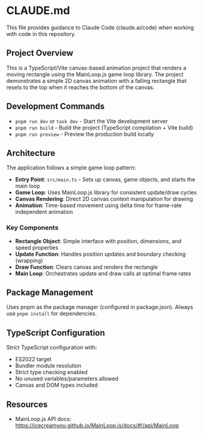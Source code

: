 # CLAUDE.md

This file provides guidance to Claude Code (claude.ai/code) when working with code in this repository.

## Project Overview

This is a TypeScript/Vite canvas-based animation project that renders a moving rectangle using the MainLoop.js game loop library. The project demonstrates a simple 2D canvas animation with a falling rectangle that resets to the top when it reaches the bottom of the canvas.

## Development Commands

- `pnpm run dev` or `task dev` - Start the Vite development server
- `pnpm run build` - Build the project (TypeScript compilation + Vite build)
- `pnpm run preview` - Preview the production build locally

## Architecture

The application follows a simple game loop pattern:

- **Entry Point**: `src/main.ts` - Sets up canvas, game objects, and starts the main loop
- **Game Loop**: Uses MainLoop.js library for consistent update/draw cycles
- **Canvas Rendering**: Direct 2D canvas context manipulation for drawing
- **Animation**: Time-based movement using delta time for frame-rate independent animation

### Key Components

- **Rectangle Object**: Simple interface with position, dimensions, and speed properties
- **Update Function**: Handles position updates and boundary checking (wrapping)
- **Draw Function**: Clears canvas and renders the rectangle
- **Main Loop**: Orchestrates update and draw calls at optimal frame rates

## Package Management

Uses pnpm as the package manager (configured in package.json). Always use `pnpm install` for dependencies.

## TypeScript Configuration

Strict TypeScript configuration with:
- ES2022 target
- Bundler module resolution
- Strict type checking enabled
- No unused variables/parameters allowed
- Canvas and DOM types included

## Resources
- MainLoop.js API docs: https://icecreamyou.github.io/MainLoop.js/docs/#!/api/MainLoop